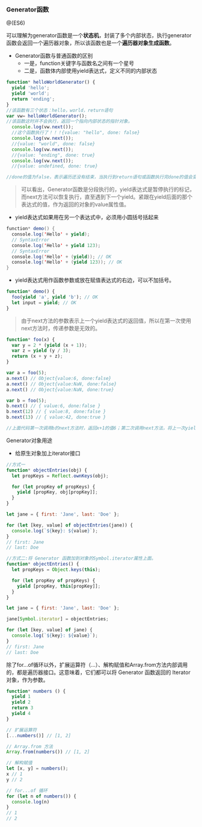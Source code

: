 ### Generator函数

@(ES6)

可以理解为generator函数是一个**状态机**，封装了多个内部状态，执行generator函数会返回一个遍历器对象，所以该函数也是一个**遍历器对象生成函数**。
- Generator函数与普通函数的区别
	- 一是，function关键字与函数名之间有一个星号
	- 二是，函数体内部使用yield表达式，定义不同的内部状态
```javascript
function* helloWorldGenerator() {
  yield 'hello';
  yield 'world';
  return 'ending';
}
//该函数有三个状态：hello，world，return语句
var vw= helloWorldGenerator();
//该函数这时并不会执行，返回一个指向内部状态的指针对象。
  console.log(vw.next());
  //这个函数执行了！！！{value: "hello", done: false}
  console.log(vw.next()); 
  //{value: "world", done: false}
  console.log(vw.next()); 
  //{value: "ending", done: true}
  console.log(vw.next());
  //{value: undefined, done: true}

//done的值为false，表示遍历还没有结束，当执行到return语句或函数执行完done的值会变为true。
```
> 可以看出，Generator函数是分段执行的，yield表达式是暂停执行的标记，而next方法可以恢复执行，直至遇到下一个yield。紧跟在yield后面的那个表达式的值，作为返回的对象的value属性值。

- yield表达式如果用在另一个表达式中，必须用小圆括号括起来
```java
function* demo() {
  console.log('Hello' + yield); 
  // SyntaxError
  console.log('Hello' + yield 123); 
  // SyntaxError
  console.log('Hello' + (yield)); // OK
  console.log('Hello' + (yield 123)); // OK
}
```
- yield表达式用作函数参数或放在赋值表达式的右边，可以不加括号。
```javascript
function* demo() {
  foo(yield 'a', yield 'b'); // OK
  let input = yield; // OK
}
```
> 由于next方法的参数表示上一个yield表达式的返回值，所以在第一次使用next方法时，传递参数是无效的。
```javascript
function* foo(x) {
  var y = 2 * (yield (x + 1));
  var z = yield (y / 3);
  return (x + y + z);
}

var a = foo(5);
a.next() // Object{value:6, done:false}
a.next() // Object{value:NaN, done:false}
a.next() // Object{value:NaN, done:true}

var b = foo(5);
b.next() // { value:6, done:false }
b.next(12) // { value:8, done:false }
b.next(13) // { value:42, done:true }

//上面代码第一次调用b的next方法时，返回x+1的值6；第二次调用next方法，将上一次yield表达式的值设为12，因此y等于24，返回y / 3的值8；第三次调用next方法，将上一次yield表达式的值设为13，因此z等于13，这时x等于5，y等于24，所以return语句的值等于42。
```
Generator对象用途
- 给原生对象加上iterator接口
```javascript
//方式一
function* objectEntries(obj) {
  let propKeys = Reflect.ownKeys(obj);

  for (let propKey of propKeys) {
    yield [propKey, obj[propKey]];
  }
}

let jane = { first: 'Jane', last: 'Doe' };

for (let [key, value] of objectEntries(jane)) {
  console.log(`${key}: ${value}`);
}
// first: Jane
// last: Doe

//方式二:将 Generator 函数加到对象的Symbol.iterator属性上面。
function* objectEntries() {
  let propKeys = Object.keys(this);

  for (let propKey of propKeys) {
    yield [propKey, this[propKey]];
  }
}

let jane = { first: 'Jane', last: 'Doe' };

jane[Symbol.iterator] = objectEntries;

for (let [key, value] of jane) {
  console.log(`${key}: ${value}`);
}
// first: Jane
// last: Doe
```
除了for...of循环以外，扩展运算符（...）、解构赋值和Array.from方法内部调用的，都是遍历器接口。这意味着，它们都可以将 Generator 函数返回的 Iterator 对象，作为参数。
```javascript
function* numbers () {
  yield 1
  yield 2
  return 3
  yield 4
}

// 扩展运算符
[...numbers()] // [1, 2]

// Array.from 方法
Array.from(numbers()) // [1, 2]

// 解构赋值
let [x, y] = numbers();
x // 1
y // 2

// for...of 循环
for (let n of numbers()) {
  console.log(n)
}
// 1
// 2
```